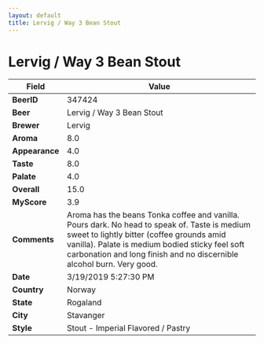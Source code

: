 ```yaml
---
layout: default
title: Lervig / Way 3 Bean Stout
---
```


# Lervig / Way 3 Bean Stout

| Field         | Value     |
|---------------|-----------|
| **BeerID** | 347424 |
| **Beer** | Lervig / Way 3 Bean Stout |
| **Brewer** | Lervig |
| **Aroma** | 8.0 |
| **Appearance** | 4.0 |
| **Taste** | 8.0 |
| **Palate** | 4.0 |
| **Overall** | 15.0 |
| **MyScore** | 3.9 |
| **Comments** | Aroma has the beans Tonka coffee and vanilla. Pours dark. No head to speak of.  Taste is medium sweet to lightly bitter (coffee grounds amid vanilla). Palate is medium bodied sticky feel soft carbonation and long finish and no discernible alcohol burn. Very good. |
| **Date** | 3/19/2019 5:27:30 PM |
| **Country** | Norway |
| **State** | Rogaland |
| **City** | Stavanger |
| **Style** | Stout - Imperial Flavored / Pastry |

